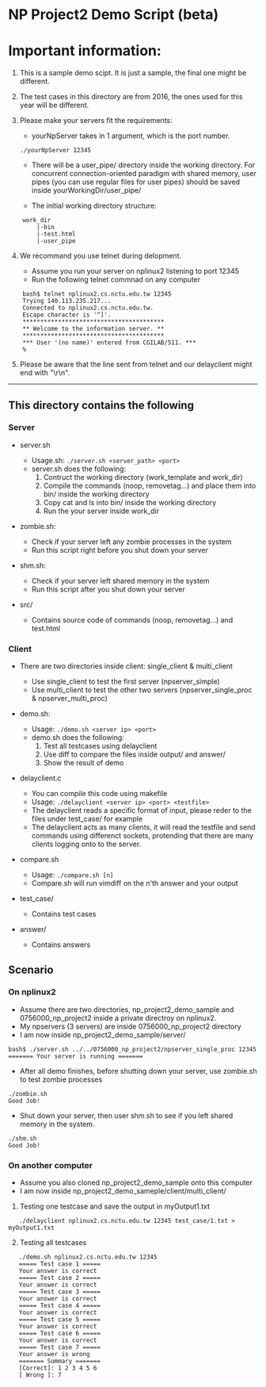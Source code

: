 # NP Project2 Demo Script (beta)

# Important information:

1. This is a sample demo scipt. It is just a sample, the final one might be different.

2. The test cases in this directory are from 2016, the ones used for this year will be different.

3. Please make your servers fit the requirements:

   - yourNpServer takes in 1 argument, which is the port number.

    `./yourNpServer 12345`

   - There will be a user_pipe/ directory inside the working directory. For concurrent connection-oriented paradigm with shared memory, user pipes (you can use regular files for user pipes) should be saved inside yourWorkingDir/user_pipe/

   - The initial working directory structure:

```
    work_dir
        |-bin
        |-test.html
        |-user_pipe
```

4. We recommand you use telnet during delopment.

    - Assume you run your server on nplinux2 listening to port 12345
    - Run the following telnet commnad on any computer

```
    bash$ telnet nplinux2.cs.nctu.edu.tw 12345
    Trying 140.113.235.217...
    Connected to nplinux2.cs.nctu.edu.tw.
    Escape character is '^]'.
    ****************************************
    ** Welcome to the information server. **
    ****************************************
    *** User '(no name)' entered from CGILAB/511. ***
    %
```
    
5. Please be aware that the line sent from telnet and our delayclient might end with "\r\n".

---

## This directory contains the following

### Server

- server.sh

    - Usage.sh: `./server.sh <server_path> <port>`
    - server.sh does the following:
      1. Contruct the working directory (work_template and work_dir)
      2. Compile the commands (noop, removetag...) and place them into bin/ inside the working directory
      3. Copy cat and ls into bin/ inside the working directory
      4. Run the your server inside work_dir

- zombie.sh:

    - Check if your server left any zombie processes in the system
    - Run this script right before you shut down your server

- shm.sh:

    - Check if your server left shared memory in the system
    - Run this script after you shut down your server

- src/

    - Contains source code of commands (noop, removetag...) and test.html

### Client

- There are two directories inside client: single_client & multi_client

    - Use single_client to test the first server (npserver_simple)
    - Use multi_client to test the other two servers (npserver_single_proc & npserver_multi_proc)

- demo.sh:

    - Usage: `./demo.sh <server ip> <port>`
    - demo.sh does the following:
      1. Test all testcases using delayclient
      2. Use diff to compare the files inside output/ and answer/
      3. Show the result of demo


- delayclient.c

    - You can compile this code using makefile
    - Usage: `./delayclient <server ip> <port> <testfile>`
    - The delayclient reads a specific format of input, please reder to the files under test_case/ for example
    - The delayclient acts as many clients, it will read the testfile and send commands using differenct sockets, protending that there are many clients logging onto to the server.

- compare.sh

    - Usage: `./compare.sh [n]`
    - Compare.sh will run vimdiff on the n'th answer and your output

- test_case/

    - Contains test cases

- answer/

    - Contains answers

## Scenario

### On nplinux2

- Assume there are two directories, np_project2_demo_sample and 0756000_np_project2 inside a private directroy on nplinux2.
- My npservers (3 servers) are inside 0756000_np_project2 directory
- I am now inside np_project2_demo_sample/server/

```
bash$ ./server.sh ../../0756000_np_project2/npserver_single_proc 12345
======= Your server is running =======
```

- After all demo finishes, before shutting down your server, use zombie.sh to test zombie processes
```
./zombie.sh
Good Job!
```
- Shut down your server, then user shm.sh to see if you left shared memory in the system.
```
./shm.sh
Good Job!
```

### On another computer

- Assume you also cloned np_project2_demo_sample onto this computer
- I am now inside np_project2_demo_sameple/client/multi_client/

1. Testing one testcase and save the output in myOutput1.txt

```
   ./delayclient nplinux2.cs.nctu.edu.tw 12345 test_case/1.txt > myOutput1.txt
```

2. Testing all testcases

```
   ./demo.sh nplinux2.cs.nctu.edu.tw 12345
   ===== Test case 1 =====
   Your answer is correct
   ===== Test case 2 =====
   Your answer is correct
   ===== Test case 3 =====
   Your answer is correct
   ===== Test case 4 =====
   Your answer is correct
   ===== Test case 5 =====
   Your answer is correct
   ===== Test case 6 =====
   Your answer is correct
   ===== Test case 7 =====
   Your answer is wrong
   ======= Summary =======
   [Correct]: 1 2 3 4 5 6
   [ Wrong ]: 7
```
